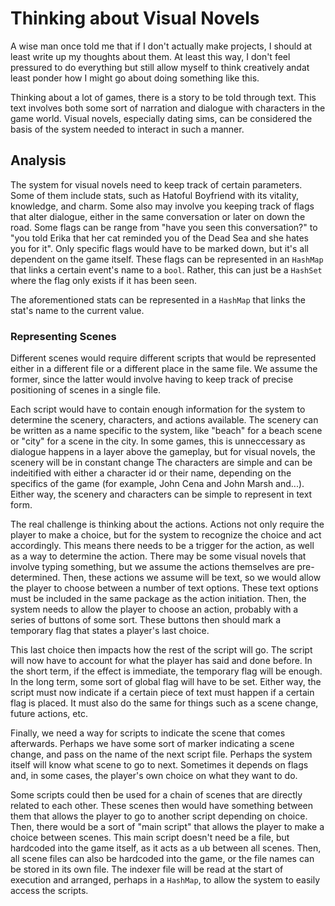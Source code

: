 # Thinking about Visual Novels

A wise man once told me that if I don't actually make projects, I should at least write up my thoughts about them.
At least this way, I don't feel pressured to do everything but still allow myself to think creatively andat least ponder how I might go about doing something like this.

Thinking about a lot of games, there is a story to be told through text.
This text involves both some sort of narration and dialogue with characters in the game world.
Visual novels, especially dating sims, can be considered the basis of the system needed to interact in such a manner.

## Analysis

The system for visual novels need to keep track of certain parameters.
Some of them include stats, such as Hatoful Boyfriend with its vitality, knowledge, and charm.
Some also may involve you keeping track of flags that alter dialogue, either in the same conversation or later on down the road.
Some flags can be range from "have you seen this conversation?" to "you told Erika that her cat reminded you of the Dead Sea and she hates you for it".
Only specific flags would have to be marked down, but it's all dependent on the game itself.
These flags can be represented in an `HashMap` that links a certain event's name to a `bool`.
Rather, this can just be a `HashSet` where the flag only exists if it has been seen.

The aforementioned stats can be represented in a `HashMap` that links the stat's name to the current value.

### Representing Scenes

Different scenes would require different scripts that would be represented either in a different file or a different place in the same file.
We assume the former, since the latter would involve having to keep track of precise positioning of scenes in a single file.

Each script would have to contain enough information for the system to determine the scenery, characters, and actions available.
The scenery can be written as a name specific to the system, like "beach" for a beach scene or "city" for a scene in the city.
In some games, this is unneccessary as dialogue happens in a layer above the gameplay, but for visual novels, the scenery will be in constant change
The characters are simple and can be indeitified with either a character id or their name, depending on the specifics of the game
(for example, John Cena and John Marsh and...).
Either way, the scenery and characters can be simple to represent in text form.

The real challenge is thinking about the actions.
Actions not only require the player to make a choice, but for the system to recognize the choice and act accordingly.
This means there needs to be a trigger for the action, as well as a way to determine the action.
There may be some visual novels that involve typing something, but we assume the actions themselves are pre-determined.
Then, these actions we assume will be text, so we would allow the player to choose between a number of text options.
These text options must be included in the same package as the action initiation.
Then, the system needs to allow the player to choose an action, probably with a series of buttons of some sort.
These buttons then should mark a temporary flag that states a player's last choice.

This last choice then impacts how the rest of the script will go.
The script will now have to account for what the player has said and done before.
In the short term, if the effect is immediate, the temporary flag will be enough.
In the long term, some sort of global flag will have to be set.
Either way, the script must now indicate if a certain piece of text must happen if a certain flag is placed.
It must also do the same for things such as a scene change, future actions, etc.

Finally, we need a way for scripts to indicate  the scene that comes afterwards.
Perhaps we have some sort of marker indicating a scene change, and pass on the name of the next script file.
Perhaps the system itself will know what scene to go to next.
Sometimes it depends on flags and, in some cases, the player's own choice on what they want to do.

Some scripts could then be used for a chain of scenes that are directly related to each other.
These scenes then would have something between them that allows the player to go to another script depending on choice.
Then, there would be a sort of "main script" that allows the player to make a choice between scenes.
This main script doesn't need be a file, but hardcoded into the game itself, as it acts as a ub between all scenes.
Then, all scene files can also be hardcoded into the game, or the file names can be stored in its own file.
The indexer file will be read at the start of execution and arranged, perhaps in a `HashMap`, to allow the system to easily access the scripts.
